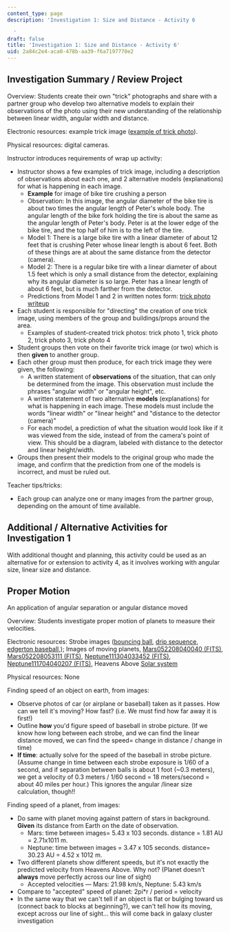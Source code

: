 ```yaml
---
content_type: page
description: 'Investigation 1: Size and Distance - Activity 6

  '
draft: false
title: 'Investigation 1: Size and Distance - Activity 6'
uid: 2a84c2e4-aca0-478b-aa39-f6a7197770e2
---
```

## **Investigation Summary / Review Project**

Overview: Students create their own "trick" photographs and share with a partner group who develop two alternative models to explain their observations of the photo using their new understanding of the relationship between linear width, angular width and distance.

Electronic resources: example trick image ([example of trick photo](https://old.ocw.mit.edu/high-school/physics/chandra-astrophysics-institute/investigation-1-size-and-distance/image-gallery-1/MITHFH_chandra_inv1_ex_trk.jpg)).

Physical resources: digital cameras.

Instructor introduces requirements of wrap up activity:

- Instructor shows a few examples of trick image, including a description of observations about each one, and 2 alternative models (explanations) for what is happening in each image.
    - **Example** for image of bike tire crushing a person
    - Observation: In this image, the angular diameter of the bike tire is about two times the angular length of Peter's whole body. The angular length of the bike fork holding the tire is about the same as the angular length of Peter's body. Peter is at the lower edge of the bike tire, and the top half of him is to the left of the tire.
    - Model 1: There is a large bike tire with a linear diameter of about 12 feet that is crushing Peter whose linear length is about 6 feet. Both of these things are at about the same distance from the detector (camera).
    - Model 2: There is a regular bike tire with a linear diameter of about 1.5 feet which is only a small distance from the detector, explaining why its angular diameter is so large. Peter has a linear length of about 6 feet, but is much farther from the detector.
    - Predictions from Model 1 and 2 in written notes form: [trick photo writeup](https://old.ocw.mit.edu/high-school/physics/chandra-astrophysics-institute/investigation-1-size-and-distance/image-gallery-1/MITHFH_chandra_inv1_tk_wrt.jpg)
- Each student is responsible for "directing" the creation of one trick image, using members of the group and buildings/props around the area.
    - Examples of student-created trick photos: trick photo 1, trick photo 2, trick photo 3, trick photo 4
- Student groups then vote on their favorite trick image (or two) which is then **given** to another group.
- Each other group must then produce, for each trick image they were given, the following:
    - A written statement of **observations** of the situation, that can only be determined from the image. This observation must include the phrases "angular width" or "angular height", etc.
    - A written statement of two alternative **models** (explanations) for what is happening in each image. These models must include the words "linear width" or "linear height" and "distance to the detector (camera)"
    - For each model, a prediction of what the situation would look like if it was viewed from the side, instead of from the camera's point of view. This should be a diagram, labeled with distance to the detector and linear height/width.
- Groups then present their models to the original group who made the image, and confirm that the prediction from one of the models is incorrect, and must be ruled out.

Teacher tips/tricks:

- Each group can analyze one or many images from the partner group, depending on the amount of time available.

## **Additional / Alternative Activities for Investigation 1**

With additional thought and planning, this activity could be used as an alternative for or extension to activity 4, as it involves working with angular size, linear size and distance.

## **Proper Motion**

An application of angular separation or angular distance moved

Overview: Students investigate proper motion of planets to measure their velocities.

Electronic resources: Strobe images ([bouncing ball](https://www.metmuseum.org/art/collection/search/266602), [drip sequence](http://people.rit.edu/andpph/photofile-sci/drip_sequence_0076-6a.jpg), [edgerton baseball](https://gregcookland.com/wonderland/2019/01/05/harold-edgerton/),); Images of moving planets, [Mars052208040040 (FITS)](http://ocw.mit.edu/ans7870/hs/cai/lecturenotes/Mars052208040040.fits), [Mars052208053111 (FITS)](http://ocw.mit.edu/ans7870/hs/cai/lecturenotes/Mars052208053111.fits), [Neptune111304033452 (FITS)](http://ocw.mit.edu/ans7870/hs/cai/lecturenotes/Neptune111304033452.fits), [Neptune111704040207 (FITS)](http://ocw.mit.edu/ans7870/hs/cai/lecturenotes/Neptune111704040207.fits), Heavens Above [Solar system](http://heavens-above.com/planets.aspx?lat=%200&lng=%200&loc%20=%20Unspecified&alt%20=%200&tz%20=%20CET)

Physical resources: None

Finding speed of an object on earth, from images:

- Observe photos of car (or airplane or baseball) taken as it passes. How can we tell it's moving? How fast? (i.e. We must find how far away it is first!)
- Outline **how** you'd figure speed of baseball in strobe picture. (If we know how long between each strobe, and we can find the linear distance moved, we can find the speed= change in distance / change in time)
- **If time**: actually solve for the speed of the baseball in strobe picture. (Assume change in time between each strobe exposure is 1/60 of a second, and if separation between balls is about 1 foot (~0.3 meters), we get a velocity of 0.3 meters / 1/60 second = 18 meters/second = about 40 miles per hour.) This ignores the angular /linear size calculation, though!!

Finding speed of a planet, from images:

- Do same with planet moving against pattern of stars in background. **Given** its distance from Earth on the date of observation.
    - Mars: time between images= 5.43 x 103 seconds. distance = 1.81 AU = 2.71x1011 m.
    - Neptune: time between images = 3.47 x 105 seconds. distance= 30.23 AU = 4.52 x 1012 m.
- Two different planets show different speeds, but it's not exactly the predicted velocity from Heavens Above. Why not? (Planet doesn't **always** move perfectly across our line of sight)
    - Accepted velocities — Mars: 21.98 km/s, Neptune: 5.43 km/s
- Compare to "accepted" speed of planet: 2pi\*r / period = velocity
- In the same way that we can't tell if an object is flat or bulging toward us (connect back to blocks at beginning?), we can't tell how its moving, except across our line of sight... this will come back in galaxy cluster investigation